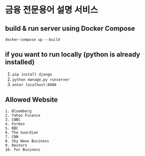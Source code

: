 # 금융 전문용어 설명 서비스

## build & run server using Docker Compose
```
docker-compose up --build
```

## if you want to run locally (python is already installed)

1. ```pip install django```
2. ```python manage.py runserver```
3. ```enter localhost:8000```

## Allowed Website
```
1. Bloomberg
2. Yahoo Finance
3. CNBC
4. Forbes
5. BBC
6. The Guardian
7. CNN
8. Sky News Business
9. Reuters
10. For Business
```